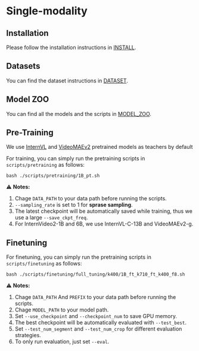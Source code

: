 # Single-modality

## Installation

Please follow the installation instructions in [INSTALL](./INSTALL.md).

## Datasets

You can find the dataset instructions in [DATASET](./DATASET.md).

## Model ZOO

You can find all the models and the scripts in [MODEL_ZOO](./MODEL_ZOO.md).

## Pre-Training

We use [InternVL](https://github.com/OpenGVLab/InternVL/) and [VideoMAEv2](https://github.com/OpenGVLab/VideoMAEv2) pretrained models as teachers by default

For training, you can simply run the pretraining scripts in `scripts/pretraining` as follows:
```shell
bash ./scripts/pretraining/1B_pt.sh
```

:warning: **Notes:**
1. Chage `DATA_PATH` to your data path before running the scripts.
2. `--sampling_rate` is set to 1 for **sprase sampling**.
3. The latest checkpoint will be automatically saved while training, thus we use a large `--save_ckpt_freq`.
4. For InternVideo2-1B and 6B, we use InternVL-C-13B and VideoMAEv2-g.


## Finetuning

For finetuning, you can simply run the pretraining scripts in `scripts/finetuning` as follows:
```shell
bash ./scripts/finetuning/full_tuning/k400/1B_ft_k710_ft_k400_f8.sh
```

:warning: **Notes:**
1. Chage `DATA_PATH` And `PREFIX` to your data path before running the scripts.
2. Chage `MODEL_PATH` to your model path.
3. Set `--use_checkpoint` and `--checkpoint_num` to save GPU memory.
4. The best checkpoint will be automatically evaluated with `--test_best`.
5. Set `--test_num_segment` and `--test_num_crop` for different evaluation strategies.
6. To only run evaluation, just set `--eval`.
